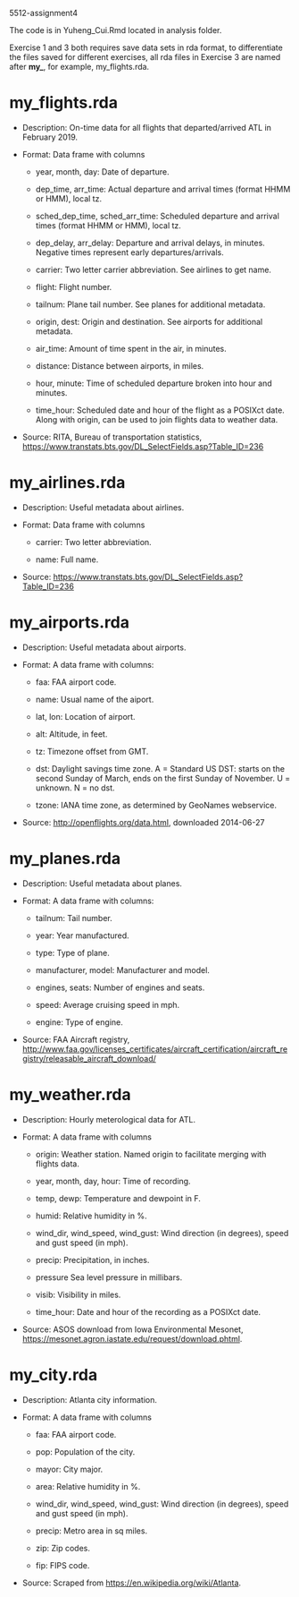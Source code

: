 5512-assignment4

The code is in Yuheng_Cui.Rmd located in analysis folder.

Exercise 1 and 3 both requires save data sets in rda format, to differentiate the files saved for different exercises, all rda files in Exercise 3 are named after **my_**, for example, my_flights.rda.


# my_flights.rda
- Description:
  On-time data for all flights that departed/arrived ATL in February 2019.
- Format:
	Data frame with columns
	
	- year, month, day:
		Date of departure.

	- dep_time, arr_time:
		Actual departure and arrival times (format HHMM or HMM), local tz.

	- sched_dep_time, sched_arr_time:
		Scheduled departure and arrival times (format HHMM or HMM), local tz.

	- dep_delay, arr_delay:
		Departure and arrival delays, in minutes. Negative times represent early departures/arrivals.

	- carrier:
		Two letter carrier abbreviation. See airlines to get name.

	- flight:
		Flight number.

	- tailnum:
		Plane tail number. See planes for additional metadata.

	- origin, dest:
		Origin and destination. See airports for additional metadata.

	- air_time:
		Amount of time spent in the air, in minutes.

	- distance:
		Distance between airports, in miles.

	- hour, minute:
		Time of scheduled departure broken into hour and minutes.

	- time_hour:
		Scheduled date and hour of the flight as a POSIXct date. Along with origin, can be used to join flights data to weather data.

- Source:
  RITA, Bureau of transportation statistics, https://www.transtats.bts.gov/DL_SelectFields.asp?Table_ID=236


# my_airlines.rda
- Description:
  Useful metadata about airlines.
- Format:
  	Data frame with columns

	- carrier:
		Two letter abbreviation.

	- name:
		Full name.

- Source:
  https://www.transtats.bts.gov/DL_SelectFields.asp?Table_ID=236


# my_airports.rda
- Description:
  Useful metadata about airports.
- Format:
	A data frame with columns:

	- faa:
		FAA airport code.

	- name:
		Usual name of the aiport.

	- lat, lon:
		Location of airport.

	- alt:
		Altitude, in feet.

	- tz:
		Timezone offset from GMT.

	- dst:
		Daylight savings time zone. A = Standard US DST: starts on the second Sunday of March, ends on the first Sunday of November. U = unknown. N = no dst.

	- tzone:
		IANA time zone, as determined by GeoNames webservice.

- Source:
  http://openflights.org/data.html, downloaded 2014-06-27


# my_planes.rda
- Description:
  Useful metadata about planes.
- Format:
	A data frame with columns:

	- tailnum:
		Tail number.

	- year:
		Year manufactured.

	- type:
		Type of plane.

	- manufacturer, model:
		Manufacturer and model.

	- engines, seats:
		Number of engines and seats.

	- speed:
		Average cruising speed in mph.

	- engine:
		Type of engine.

- Source:
  FAA Aircraft registry, http://www.faa.gov/licenses_certificates/aircraft_certification/aircraft_registry/releasable_aircraft_download/

# my_weather.rda
- Description:
  Hourly meterological data for ATL.
- Format:
  	A data frame with columns

	- origin:
		Weather station. Named origin to facilitate merging with flights data.

	- year, month, day, hour:
		Time of recording.

	- temp, dewp:
		Temperature and dewpoint in F.

	- humid:
		Relative humidity in %.

	- wind_dir, wind_speed, wind_gust:
		Wind direction (in degrees), speed and gust speed (in mph).

	- precip:
		Precipitation, in inches.

	- pressure
		Sea level pressure in millibars.

	- visib:
		Visibility in miles.

	- time_hour:
		Date and hour of the recording as a POSIXct date.

- Source:
  ASOS download from Iowa Environmental Mesonet, https://mesonet.agron.iastate.edu/request/download.phtml.

# my_city.rda
- Description:
  Atlanta city information.
- Format:
  	A data frame with columns

	- faa:
		FAA airport code.

	- pop:
		Population of the city.

	- mayor:
		City major.

	- area:
		Relative humidity in %.

	- wind_dir, wind_speed, wind_gust:
		Wind direction (in degrees), speed and gust speed (in mph).

	- precip:
		Metro area in sq miles.

	- zip:
		Zip codes.

	- fip:
		FIPS code.

- Source:
  Scraped from https://en.wikipedia.org/wiki/Atlanta.
